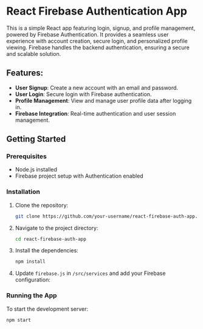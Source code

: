 # React Firebase Authentication App

This is a simple React app featuring login, signup, and profile management, powered by Firebase Authentication. It provides a seamless user experience with account creation, secure login, and personalized profile viewing. Firebase handles the backend authentication, ensuring a secure and scalable solution.

## Features:
- **User Signup**: Create a new account with an email and password.
- **User Login**: Secure login with Firebase authentication.
- **Profile Management**: View and manage user profile data after logging in.
- **Firebase Integration**: Real-time authentication and user session management.

## Getting Started

### Prerequisites
- Node.js installed
- Firebase project setup with Authentication enabled

### Installation
1. Clone the repository:
    ```bash
    git clone https://github.com/your-username/react-firebase-auth-app.git
    ```
2. Navigate to the project directory:
    ```bash
    cd react-firebase-auth-app
    ```
3. Install the dependencies:
    ```bash
    npm install
    ```
4. Update `firebase.js` in `/src/services` and add your Firebase configuration:


### Running the App
To start the development server:
```bash
npm start
```
